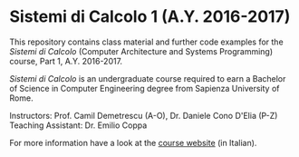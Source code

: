 # Sistemi di Calcolo 1 (A.Y. 2016-2017)

This repository contains class material and further code examples for the *Sistemi di Calcolo* (Computer Architecture and Systems Programming) course, Part 1, A.Y. 2016-2017.

*Sistemi di Calcolo* is an undergraduate course required to earn a Bachelor of Science in Computer Engineering degree from Sapienza University of Rome.

Instructors: Prof. Camil Demetrescu (A-O), Dr. Daniele Cono D'Elia (P-Z)
Teaching Assistant: Dr. Emilio Coppa

For more information have a look at the [course website](http://www.dis.uniroma1.it/~sc/) (in Italian).

